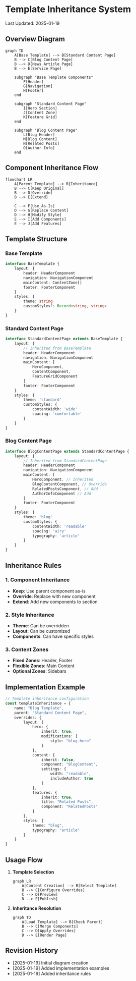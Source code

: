 # Template Inheritance System
Last Updated: 2025-01-19

## Overview Diagram

```mermaid
graph TD
    A[Base Template] --> B[Standard Content Page]
    B --> C[Blog Content Page]
    B --> D[News Article Page]
    B --> E[Service Page]

    subgraph "Base Template Components"
        F[Header]
        G[Navigation]
        H[Footer]
    end

    subgraph "Standard Content Page"
        I[Hero Section]
        J[Content Zone]
        K[Feature Grid]
    end

    subgraph "Blog Content Page"
        L[Blog Header]
        M[Blog Content]
        N[Related Posts]
        O[Author Info]
    end
```

## Component Inheritance Flow

```mermaid
flowchart LR
    A[Parent Template] --> B{Inheritance}
    B --> C[Keep Original]
    B --> D[Override]
    B --> E[Extend]
    
    C --> F[Use As-Is]
    D --> G[Replace Content]
    D --> H[Modify Style]
    E --> I[Add Components]
    E --> J[Add Features]
```

## Template Structure

### Base Template
```typescript
interface BaseTemplate {
    layout: {
        header: HeaderComponent
        navigation: NavigationComponent
        mainContent: ContentZone[]
        footer: FooterComponent
    }
    styles: {
        theme: string
        customStyles?: Record<string, string>
    }
}
```

### Standard Content Page
```typescript
interface StandardContentPage extends BaseTemplate {
    layout: {
        // Inherited from BaseTemplate
        header: HeaderComponent
        navigation: NavigationComponent
        mainContent: [
            HeroComponent,
            ContentComponent,
            FeatureGridComponent
        ]
        footer: FooterComponent
    }
    styles: {
        theme: 'standard'
        customStyles: {
            contentWidth: 'wide'
            spacing: 'comfortable'
        }
    }
}
```

### Blog Content Page
```typescript
interface BlogContentPage extends StandardContentPage {
    layout: {
        // Inherited from StandardContentPage
        header: HeaderComponent
        navigation: NavigationComponent
        mainContent: [
            HeroComponent, // Inherited
            BlogContentComponent, // Override
            RelatedPostsComponent, // Add
            AuthorInfoComponent // Add
        ]
        footer: FooterComponent
    }
    styles: {
        theme: 'blog'
        customStyles: {
            contentWidth: 'readable'
            spacing: 'airy'
            typography: 'article'
        }
    }
}
```

## Inheritance Rules

### 1. Component Inheritance
- **Keep**: Use parent component as-is
- **Override**: Replace with new component
- **Extend**: Add new components to section

### 2. Style Inheritance
- **Theme**: Can be overridden
- **Layout**: Can be customized
- **Components**: Can have specific styles

### 3. Content Zones
- **Fixed Zones**: Header, Footer
- **Flexible Zones**: Main Content
- **Optional Zones**: Sidebars

## Implementation Example

```typescript
// Template inheritance configuration
const templateInheritance = {
    name: "Blog Template",
    parent: "Standard Content Page",
    overrides: {
        layout: {
            hero: {
                inherit: true,
                modifications: {
                    style: "blog-hero"
                }
            },
            content: {
                inherit: false,
                component: "BlogContent",
                settings: {
                    width: "readable",
                    includeAuthor: true
                }
            },
            features: {
                inherit: true,
                title: "Related Posts",
                component: "RelatedPosts"
            }
        },
        styles: {
            theme: "blog",
            typography: "article"
        }
    }
}
```

## Usage Flow

1. **Template Selection**
   ```mermaid
   graph LR
       A[Content Creation] --> B[Select Template]
       B --> C[Configure Overrides]
       C --> D[Preview]
       D --> E[Publish]
   ```

2. **Inheritance Resolution**
   ```mermaid
   graph TD
       A[Load Template] --> B[Check Parent]
       B --> C[Merge Components]
       C --> D[Apply Overrides]
       D --> E[Render Page]
   ```

## Revision History
- [2025-01-19] Initial diagram creation
- [2025-01-19] Added implementation examples
- [2025-01-19] Added inheritance rules
